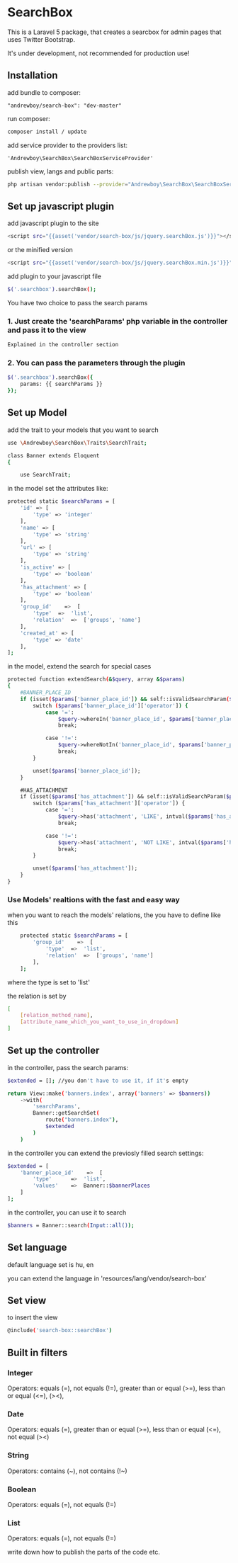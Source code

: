 # SearchBox

This is a Laravel 5 package, that creates a searcbox for admin pages that uses Twitter Bootstrap. 

It's under development, not recommended for production use!

## Installation

add bundle to composer: 

```
"andrewboy/search-box": "dev-master"
```

run composer: 

```bash
composer install / update
```

add service provider to the providers list: 

```
'Andrewboy\SearchBox\SearchBoxServiceProvider'
```

publish view, langs and public parts: 

```bash
php artisan vendor:publish --provider="Andrewboy\SearchBox\SearchBoxServiceProvider"
```

## Set up javascript plugin

add javascript plugin to the site

```bash
<script src="{{asset('vendor/search-box/js/jquery.searchBox.js')}}"></script>
```

or the minified version

```bash
<script src="{{asset('vendor/search-box/js/jquery.searchBox.min.js')}}"></script>
```

add plugin to your javascript file

```bash
$('.searchbox').searchBox();
```

You have two choice to pass the search params

### 1. Just create the 'searchParams' php variable in the controller and pass it to the view 

```bash
Explained in the controller section
```

### 2. You can pass the parameters through the plugin

```bash
$('.searchbox').searchBox({
    params: {{ searchParams }}
});
```

## Set up Model

add the trait to your models that you want to search

```bash
use \Andrewboy\SearchBox\Traits\SearchTrait;

class Banner extends Eloquent
{

    use SearchTrait;
```

in the model set the attributes like:

```bash
protected static $searchParams = [
    'id' => [
        'type' => 'integer'
    ],
    'name' => [
        'type' => 'string'
    ],
    'url' => [
        'type' => 'string'
    ],
    'is_active' => [
        'type' => 'boolean'
    ],
    'has_attachment' => [
        'type' => 'boolean'
    ],
    'group_id'    =>  [
        'type'  =>  'list',
        'relation'  =>  ['groups', 'name']
    ],
    'created_at' => [
        'type' => 'date'
    ],
];
```

in the model, extend the search for special cases

```bash
protected function extendSearch(&$query, array &$params)
{
    #BANNER_PLACE_ID
    if (isset($params['banner_place_id']) && self::isValidSearchParam($params['banner_place_id'])) {
        switch ($params['banner_place_id']['operator']) {
            case '=':
                $query->whereIn('banner_place_id', $params['banner_place_id']['values']);
                break;

            case '!=':
                $query->whereNotIn('banner_place_id', $params['banner_place_id']['values']);
                break;
        }

        unset($params['banner_place_id']);
    }

    #HAS_ATTACHMENT
    if (isset($params['has_attachment']) && self::isValidSearchParam($params['has_attachment'])) {
        switch ($params['has_attachment']['operator']) {
            case '=':
                $query->has('attachment', 'LIKE', intval($params['has_attachment']['values'][0]));
                break;

            case '!=':
                $query->has('attachment', 'NOT LIKE', intval($params['has_attachment']['values'][0]));
                break;
        }

        unset($params['has_attachment']);
    }
}
```

### Use Models' realtions with the fast and easy way

when you want to reach the models' relations, the you have to define like this

```bash
    protected static $searchParams = [
        'group_id'    =>  [
            'type'  =>  'list',
            'relation'  =>  ['groups', 'name']
        ],
    ];
```

where the type is set to 'list'

the relation is set by

```bash
[
    [relation_method_name],
    [attribute_name_which_you_want_to_use_in_dropdown]
]
```

## Set up the controller

in the controller, pass the search params:

```bash
$extended = []; //you don't have to use it, if it's empty

return View::make('banners.index', array('banners' => $banners))
    ->with(
        'searchParams', 
        Banner::getSearchSet(
            route("banners.index"),
            $extended
        )
    )
```

in the controller you can extend the previosly filled search settings:

```bash
$extended = [
    'banner_place_id'    =>  [
        'type'      =>  'list',
        'values'    =>  Banner::$bannerPlaces
    ]
];
```

in the controller, you can use it to search

```bash
$banners = Banner::search(Input::all());
```

## Set language

default language set is hu, en

you can extend the language in 'resources/lang/vendor/search-box'

## Set view

to insert the view

```bash
@include('search-box::searchBox')
```

## Built in filters

### Integer

Operators: equals (=), not equals (!=), greater than or equal (>=), less than or equal (<=), (><),

### Date

Operators: equals (=), greater than or equal (>=), less than or equal (<=), not equal (><)

### String

Operators: contains (~), not contains (!~)

### Boolean

Operators: equals (=), not equals (!=)

### List

Operators: equals (=), not equals (!=)

write down how to publish the parts of the code etc.